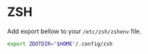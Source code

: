 # ZSH
Add export bellow to your `/etc/zsh/zshenv` file.
```sh
export ZDOTDIR="$HOME"/.config/zsh
```
